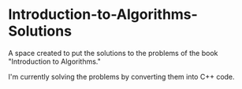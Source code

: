 # Introduction-to-Algorithms-Solutions
A space created to put the solutions to the problems of the book "Introduction to Algorithms."

I'm currently solving the problems by converting them into C++ code.
